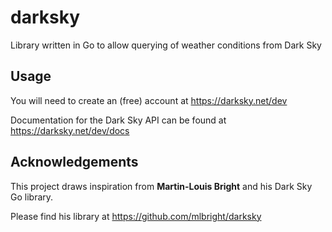 # darksky
Library written in Go to allow querying of weather conditions from Dark Sky

## Usage ##

You will need to create an (free) account at https://darksky.net/dev

Documentation for the Dark Sky API can be found at https://darksky.net/dev/docs

## Acknowledgements ##

This project draws inspiration from <b>Martin-Louis Bright</b> and his Dark Sky Go library.

Please find his library at https://github.com/mlbright/darksky
